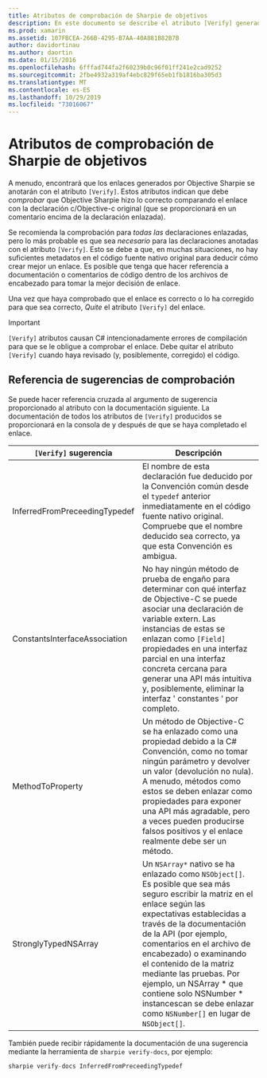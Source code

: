 ```yaml
---
title: Atributos de comprobación de Sharpie de objetivos
description: En este documento se describe el atributo [Verify] generado por Objective Sharpie. El atributo [Verify] se resalta a los desarrolladores en los que deben comprobar manualmente la salida del Sharpie de objetivos.
ms.prod: xamarin
ms.assetid: 107FBCEA-266B-4295-B7AA-40A881B82B7B
author: davidortinau
ms.author: daortin
ms.date: 01/15/2016
ms.openlocfilehash: 6fffad744fa2f60239b0c96f01ff241e2cad9252
ms.sourcegitcommit: 2fbe4932a319af4ebc829f65eb1fb1816ba305d3
ms.translationtype: MT
ms.contentlocale: es-ES
ms.lasthandoff: 10/29/2019
ms.locfileid: "73016067"
---
```

# <a name="objective-sharpie-verify-attributes"></a>Atributos de comprobación de Sharpie de objetivos

A menudo, encontrará que los enlaces generados por Objective Sharpie se anotarán con el atributo `[Verify]`. Estos atributos indican que debe _comprobar_ que Objective Sharpie hizo lo correcto comparando el enlace con la declaración c/Objective-c original (que se proporcionará en un comentario encima de la declaración enlazada).

Se recomienda la comprobación para _todas las_ declaraciones enlazadas, pero lo más probable es que sea _necesario_ para las declaraciones anotadas con el atributo `[Verify]`. Esto se debe a que, en muchas situaciones, no hay suficientes metadatos en el código fuente nativo original para deducir cómo crear mejor un enlace. Es posible que tenga que hacer referencia a documentación o comentarios de código dentro de los archivos de encabezado para tomar la mejor decisión de enlace.

Una vez que haya comprobado que el enlace es correcto o lo ha corregido para que sea correcto, _Quite_ el atributo `[Verify]` del enlace.

> [!IMPORTANT]
> `[Verify]` atributos causan C# intencionadamente errores de compilación para que se le obligue a comprobar el enlace. Debe quitar el atributo `[Verify]` cuando haya revisado (y, posiblemente, corregido) el código.

## <a name="verify-hints-reference"></a>Referencia de sugerencias de comprobación

Se puede hacer referencia cruzada al argumento de sugerencia proporcionado al atributo con la documentación siguiente. La documentación de todos los atributos de `[Verify]` producidos se proporcionará en la consola de y después de que se haya completado el enlace.

|`[Verify]` sugerencia|Descripción|
|---|---|
|InferredFromPreceedingTypedef|El nombre de esta declaración fue deducido por la Convención común desde el `typedef` anterior inmediatamente en el código fuente nativo original. Compruebe que el nombre deducido sea correcto, ya que esta Convención es ambigua.|
|ConstantsInterfaceAssociation|No hay ningún método de prueba de engaño para determinar con qué interfaz de Objective-C se puede asociar una declaración de variable extern. Las instancias de estas se enlazan como `[Field]` propiedades en una interfaz parcial en una interfaz concreta cercana para generar una API más intuitiva y, posiblemente, eliminar la interfaz ' constantes ' por completo.|
|MethodToProperty|Un método de Objective-C se ha enlazado como una propiedad debido a la C# Convención, como no tomar ningún parámetro y devolver un valor (devolución no nula). A menudo, métodos como estos se deben enlazar como propiedades para exponer una API más agradable, pero a veces pueden producirse falsos positivos y el enlace realmente debe ser un método.|
|StronglyTypedNSArray|Un `NSArray*` nativo se ha enlazado como `NSObject[]`. Es posible que sea más seguro escribir la matriz en el enlace según las expectativas establecidas a través de la documentación de la API (por ejemplo, comentarios en el archivo de encabezado) o examinando el contenido de la matriz mediante las pruebas. Por ejemplo, un NSArray * que contiene solo NSNumber * instancescan se debe enlazar como `NSNumber[]` en lugar de `NSObject[]`.|

También puede recibir rápidamente la documentación de una sugerencia mediante la herramienta de `sharpie verify-docs`, por ejemplo:

```csharp
sharpie verify-docs InferredFromPreceedingTypedef
```
